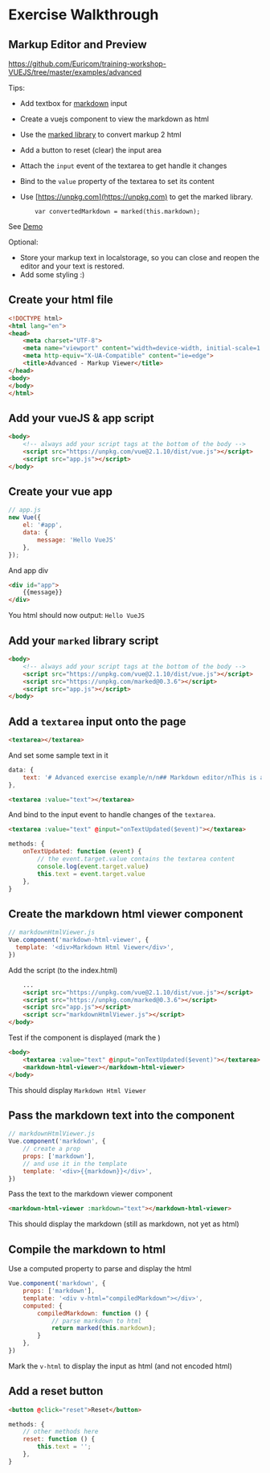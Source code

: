 # Exercise Walkthrough
## Markup Editor and Preview

https://github.com/Euricom/training-workshop-VUEJS/tree/master/examples/advanced

Tips:

- Add textbox for [markdown](https://github.com/adam-p/markdown-here/wiki/Markdown-Cheatsheet) input
- Create a vuejs component to view the markdown as html
- Use the [marked library](https://github.com/chjj/marked) to convert markup 2 html
- Add a button to reset (clear) the input area
- Attach the ```input``` event of the textarea to get handle it changes
- Bind to the ```value``` property of the textarea to set its content
- Use [https://unpkg.com](https://unpkg.com) to get the marked library.

          var convertedMarkdown = marked(this.markdown);

See [Demo](http://spurious-veil.surge.sh)

Optional:

- Store your markup text in localstorage, so you can close and reopen the editor and your text is restored.
- Add some styling :)

## Create your html file

```html
<!DOCTYPE html>
<html lang="en">
<head>
    <meta charset="UTF-8">
    <meta name="viewport" content="width=device-width, initial-scale=1.0">
    <meta http-equiv="X-UA-Compatible" content="ie=edge">
    <title>Advanced - Markup Viewer</title>
</head>
<body>
</body>
</html>
```

## Add your vueJS & app script

```html
<body>
    <!-- always add your script tags at the bottom of the body -->
    <script src="https://unpkg.com/vue@2.1.10/dist/vue.js"></script>
    <script src="app.js"></script>
</body>
```

## Create your vue app

```js
// app.js
new Vue({
    el: '#app',
    data: {
        message: 'Hello VueJS'
    },
});
```

And app div

```html
<div id="app">
    {{message}}
</div>
```

You html should now output: ```Hello VueJS```

## Add your ```marked``` library script

```html
<body>
    <!-- always add your script tags at the bottom of the body -->
    <script src="https://unpkg.com/vue@2.1.10/dist/vue.js"></script>
    <script src="https://unpkg.com/marked@0.3.6"></script>
    <script src="app.js"></script>
</body>

```

## Add a ```textarea``` input onto the page

```html
<textarea></textarea>
```

And set some sample text in it

```js
data: {
    text: '# Advanced exercise example/n/n## Markdown editor/nThis is a basic markdown text',
},
```

```html
<textarea :value="text"></textarea>
```

And bind to the input event to handle changes of the ```textarea```.

```html
<textarea :value="text" @input="onTextUpdated($event)"></textarea>
```

```js
methods: {
    onTextUpdated: function (event) {
        // the event.target.value contains the textarea content
        console.log(event.target.value)
        this.text = event.target.value
    },
}
```

## Create the markdown html viewer component

```js
// markdownHtmlViewer.js
Vue.component('markdown-html-viewer', {
  template: '<div>Markdown Html Viewer</div>',
})
```

Add the script (to the index.html)

```html
    ...
    <script src="https://unpkg.com/vue@2.1.10/dist/vue.js"></script>
    <script src="https://unpkg.com/marked@0.3.6"></script>
    <script src="app.js"></script>
    <script scr="markdownHtmlViewer.js"></script>
</body>
```

Test if the component is displayed (mark the )

```html
<body>
    <textarea :value="text" @input="onTextUpdated($event)"></textarea>
    <markdown-html-viewer></markdown-html-viewer>
</body>
```

This should display ```Markdown Html Viewer```

## Pass the markdown text into the component

```js
// markdownHtmlViewer.js
Vue.component('markdown', {
    // create a prop
    props: ['markdown'],
    // and use it in the template
    template: '<div>{{markdown}}</div>',
})
```

Pass the text to the markdown viewer component

```html
<markdown-html-viewer :markdown="text"></markdown-html-viewer>
```

This should display the markdown (still as markdown, not yet as html)

## Compile the markdown to html

Use a computed property to parse and display the html

```js
Vue.component('markdown', {
    props: ['markdown'],
    template: '<div v-html="compiledMarkdown"></div>',
    computed: {
        compiledMarkdown: function () {
            // parse markdown to html
            return marked(this.markdown);
        }
    },
})
```

Mark the ```v-html``` to display the input as html (and not encoded html)

## Add a reset button

```html
<button @click="reset">Reset</button>
```

```js
methods: {
    // other methods here
    reset: function () {
        this.text = '';
    },
}
```
